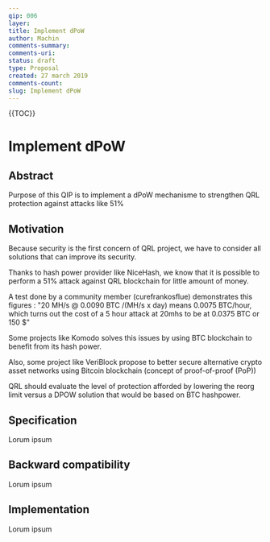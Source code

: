 ```yaml
---
qip: 006
layer: 
title: Implement dPoW
author: Machin
comments-summary: 
comments-uri: 
status: draft
type: Proposal
created: 27 march 2019
comments-count: 
slug: Implement dPoW
---
```


{{TOC}}

# Implement dPoW

## Abstract

Purpose of this QIP is to implement a dPoW mechanisme to strengthen QRL protection against attacks like 51% 


## Motivation

Because security is the first concern of QRL project, we have to consider all solutions that can improve its security.

Thanks to hash power provider like NiceHash, we know that it is possible to perform a 51% attack against QRL blockchain for little amount of money.

A test done by a community member (curefrankosflue) demonstrates this figures : "20 MH/s @ 0.0090 BTC /(MH/s x day) means 0.0075 BTC/hour, which turns out the cost of a 5 hour attack at 20mhs to be at 0.0375 BTC or 150 $"

Some projects like Komodo solves this issues by using BTC blockchain to benefit from its hash power.

Also, some project like VeriBlock propose to better secure alternative crypto asset networks using Bitcoin blockchain (concept of proof-of-proof (PoP))

QRL should evaluate the level of protection afforded by lowering the reorg limit versus a DPOW solution that would be based on BTC hashpower.



## Specification

Lorum ipsum


## Backward compatibility

Lorum ipsum


## Implementation

Lorum ipsum
